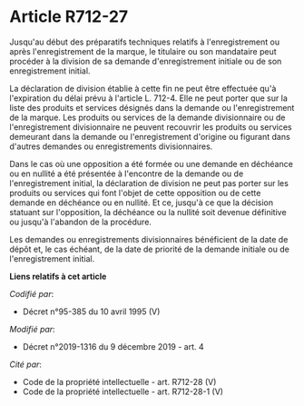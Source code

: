 # Article R712-27

Jusqu'au début des préparatifs techniques relatifs à l'enregistrement ou après l'enregistrement de la marque, le titulaire ou
son mandataire peut procéder à la division de sa demande d'enregistrement initiale ou de son enregistrement initial.

La déclaration de division établie à cette fin ne peut être effectuée qu'à l'expiration du délai prévu à l'article L. 712-4.
Elle ne peut porter que sur la liste des produits et services désignés dans la demande ou l'enregistrement de la marque. Les
produits ou services de la demande divisionnaire ou de l'enregistrement divisionnaire ne peuvent recouvrir les produits ou
services demeurant dans la demande ou l'enregistrement d'origine ou figurant dans d'autres demandes ou enregistrements
divisionnaires.

Dans le cas où une opposition a été formée ou une demande en déchéance ou en nullité a été présentée à l'encontre de la
demande ou de l'enregistrement initial, la déclaration de division ne peut pas porter sur les produits ou services qui font
l'objet de cette opposition ou de cette demande en déchéance ou en nullité. Et ce, jusqu'à ce que la décision statuant sur
l'opposition, la déchéance ou la nullité soit devenue définitive ou jusqu'à l'abandon de la procédure.

Les demandes ou enregistrements divisionnaires bénéficient de la date de dépôt et, le cas échéant, de la date de priorité de
la demande initiale ou de l'enregistrement initial.

**Liens relatifs à cet article**

_Codifié par_:

  - Décret n°95-385 du 10 avril 1995 (V)

_Modifié par_:

  - Décret n°2019-1316 du 9 décembre 2019 - art. 4

_Cité par_:

  - Code de la propriété intellectuelle - art. R712-28 (V)
  - Code de la propriété intellectuelle - art. R712-28-1 (V)
